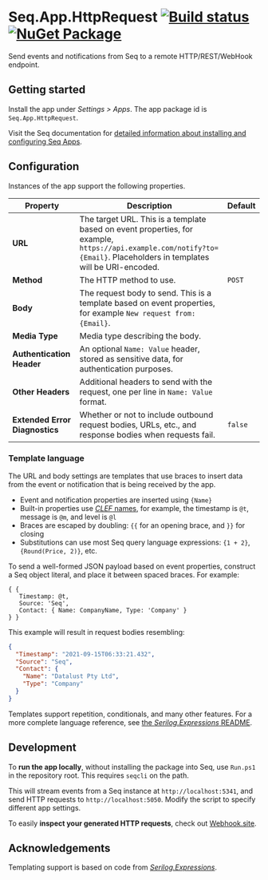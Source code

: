# Seq.App.HttpRequest [![Build status](https://ci.appveyor.com/api/projects/status/63ki29bjjgk8htn3/branch/dev?svg=true)](https://ci.appveyor.com/project/datalust/seq-app-httprequest/branch/dev) [![NuGet Package](https://img.shields.io/nuget/vpre/seq.app.httprequest)](https://nuget.org/packages/seq.app.httprequest)

Send events and notifications from Seq to a remote HTTP/REST/WebHook endpoint.

## Getting started

Install the app under _Settings > Apps_. The app package id is `Seq.App.HttpRequest`.

Visit the Seq documentation for [detailed information about installing and configuring Seq Apps](https://docs.datalust.co/docs/installing-seq-apps).

## Configuration

Instances of the app support the following properties.

| Property | Description | Default |
| --- | --- | --- |
| **URL** | The target URL. This is a template based on event properties, for example, `https://api.example.com/notify?to={Email}`. Placeholders in templates will be URI-encoded. | |
| **Method** | The HTTP method to use. | `POST` |
| **Body** | The request body to send. This is a template based on event properties, for example `New request from: {Email}`. | |
| **Media Type** | Media type describing the body. | |
| **Authentication Header** | An optional `Name: Value` header, stored as sensitive data, for authentication purposes. | |
| **Other Headers** | Additional headers to send with the request, one per line in `Name: Value` format. | |
| **Extended Error Diagnostics** | Whether or not to include outbound request bodies, URLs, etc., and response bodies when requests fail. | `false` |

### Template language

The URL and body settings are templates that use braces to insert data from the event or notification that is being received by the app.

 * Event and notification properties are inserted using `{Name}`
 * Built-in properties use [_CLEF_ names](https://github.com/serilog/serilog-formatting-compact#reified-properties), for example, the timestamp is `@t`, message is `@m`, and level is `@l`
 * Braces are escaped by doubling: `{{` for an opening brace, and `}}` for closing
 * Substitutions can use most Seq query language expressions: `{1 + 2}`, `{Round(Price, 2)}`, etc.

To send a well-formed JSON payload based on event properties, construct a Seq object literal, and place it between spaced braces. For example:

```~~~~
{ {
   Timestamp: @t,
   Source: 'Seq',
   Contact: { Name: CompanyName, Type: 'Company' }
} }
```

This example will result in request bodies resembling:

```json
{
  "Timestamp": "2021-09-15T06:33:21.432",
  "Source": "Seq",
  "Contact": {
    "Name": "Datalust Pty Ltd",
    "Type": "Company"
  }
}
```

Templates support repetition, conditionals, and many other features. For a more complete language reference, see [the _Serilog.Expressions_ README](https://github.com/serilog/serilog-expressions#language-reference).

## Development

To **run the app locally**, without installing the package into Seq, use `Run.ps1` in the repository root. This requires `seqcli` on the path.

This will stream events from a Seq instance at `http://localhost:5341`, and send HTTP requests to `http://localhost:5050`. Modify the script to
specify different app settings.

To easily **inspect your generated HTTP requests**, check out [Webhook.site](webhook.site).

## Acknowledgements

Templating support is based on code from [_Serilog.Expressions_](https://github.com/serilog/serilog-expressions).
